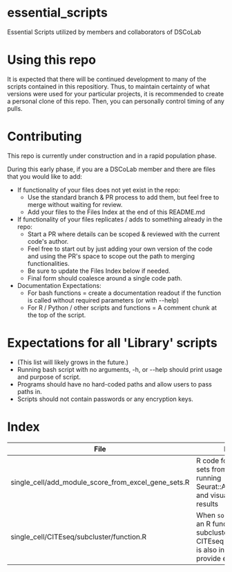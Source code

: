 # essential_scripts
Essential Scripts utilized by members and collaborators of DSCoLab

# Using this repo
It is expected that there will be continued development to many of the scripts contained in this repositiory. Thus, to maintain certainty of what versions were used for your particular projects, it is recommended to create a personal clone of this repo. Then, you can personally control timing of any pulls.

# Contributing
This repo is currently under construction and in a rapid population phase.

During this early phase, if you are a DSCoLab member and there are files that
you would like to add:

- If functionality of your files does not yet exist in the repo:
  - Use the standard branch & PR process to add them, but feel free to merge without waiting for review.
  - Add your files to the Files Index at the end of this README.md
- If functionality of your files replicates / adds to something already in the repo:
  - Start a PR where details can be scoped & reviewed with the current code's author.
  - Feel free to start out by just adding your own version of the code and using the PR's space to scope out the path to merging functionalities.
  - Be sure to update the Files Index below if needed.
  - Final form should coalesce around a single code path.
- Documentation Expectations:
  - For bash functions = create a documentation readout if the function is called without required parameters (or with --help)
  - For R / Python / other scripts and functions = A comment chunk at the top of the script.

# Expectations for all 'Library' scripts

- (This list will likely grows in the future.)
- Running bash script with no arguments, -h, or --help should print usage and purpose of script.
- Programs should have no hard-coded paths and allow users to pass paths in.
- Scripts should not contain passwords or any encryption keys.

# Index
| File | Purpose | Maintainer | Library |
| --- | --- | --- | --- |
| single_cell/add_module_score_from_excel_gene_sets.R | R code for reading gene sets from an excel file, running Seurat::AddModuleScore, and visualizing the results | Dan | No |
| single_cell/CITEseq/subcluster/function.R | When `source()`'d, defines an R function for subclustering Seurat CITEseq data. A script.R is also included to provide example usage. | Dan | No |
